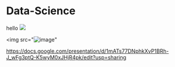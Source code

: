 # Data-Science
hello 
<img src="(https://github.com/Theflawlessone/Data-Science/assets/142954344/11d0eeba-b8c5-48b4-92f9-759316d1270a)">


<img src="![image](https://github.com/Theflawlessone/Data-Science/assets/142954344/ff39cf4c-7920-4679-9e11-ed33c2561f65)"

https://docs.google.com/presentation/d/1mATs77DNphkXvP1BRh-J_wFg3ptQ-K5wyM0xJHjR4pk/edit?usp=sharing
